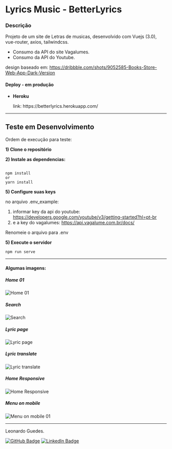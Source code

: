 
# Lyrics Music - BetterLyrics

### Descrição

Projeto de um site de Letras de musicas, desenvolvido com Vuejs (3.0), vue-router, axios, tailwindcss.

- Consumo da API do site Vagalumes.
- Consumo da API do Youtube.



design baseado em: https://dribbble.com/shots/9052585-Books-Store-Web-App-Dark-Version

<h4>Deploy - em produção</h4>
<ul>
<li><b>Heroku</b></li>
  <p>
link: https://betterlyrics.herokuapp.com/
  </p>
</ul>
<hr>
<h2>Teste em Desenvolvimento</h2>
<p>Ordem de execução para teste:</p>
<p><b>1) Clone o repositório</b></p>
<p><b>2) Instale as dependencias:</b></p>

```

npm install 
or
yarn install
```
<p><b>5) Configure suas keys</b></p>
no arquivo .env_example:

1. informar key da api do youtube:
https://developers.google.com/youtube/v3/getting-started?hl=pt-br
2. e a key do vagalumes:
https://api.vagalume.com.br/docs/

Renomeie o arquivo para .env

<p><b>5) Execute o servidor</b></p>


```bash
npm run serve
```

<hr>

#### Algumas imagens:
##### Home 01

![Home 01](https://uploaddeimagens.com.br/images/003/277/259/full/01.JPG?1623081139 "Home 01")

##### Search

![Search](https://uploaddeimagens.com.br/images/003/277/262/full/02.JPG?1623081207 "Search")

##### Lyric page

![Lyric page](https://uploaddeimagens.com.br/images/003/277/263/full/03.JPG?1623081294 "Lyric page")

##### Lyric translate

![Lyric translate](https://uploaddeimagens.com.br/images/003/277/268/full/04.JPG?1623081491 "Lyric translate")

##### Home Responsive

![Home Responsive](https://uploaddeimagens.com.br/images/003/277/271/full/05.JPG?1623081592 "Home Responsive")

##### Menu on mobile

![Menu on mobile 01](https://uploaddeimagens.com.br/images/003/277/273/full/06.JPG?1623081650 "Menu on mobile")

<hr>
Leonardo Guedes.

[![GitHub Badge](https://img.shields.io/badge/GitHub-100000?style=for-the-badge&logo=github&logoColor=white)](https://github.com/nowherex)
[![LinkedIn Badge](https://img.shields.io/badge/LinkedIn-0077B5?style=for-the-badge&logo=linkedin&logoColor=white)](https://www.linkedin.com/in/leo-guedes/)
